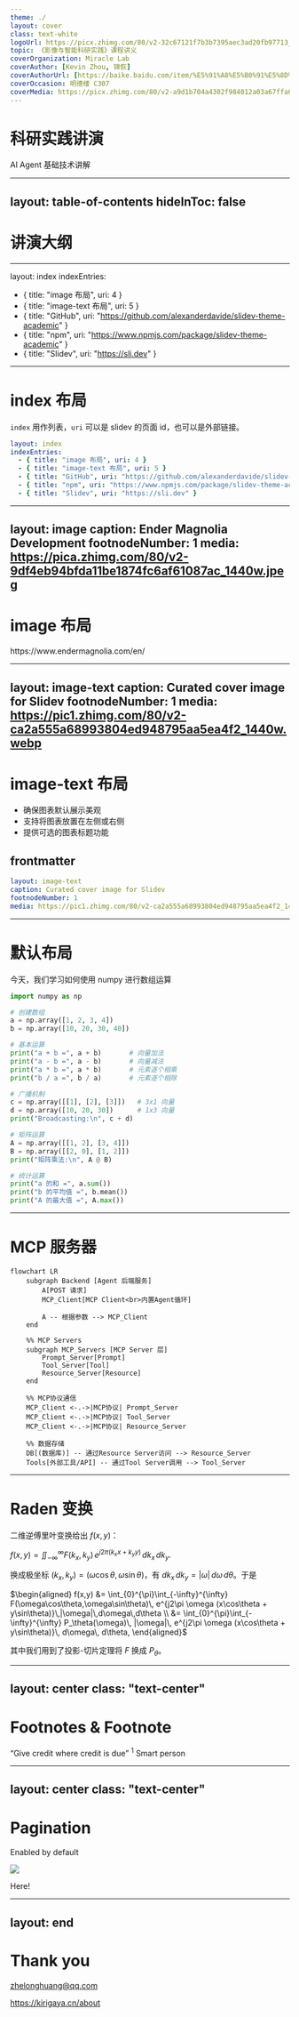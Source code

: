 ```yaml
---
theme: ./
layout: cover
class: text-white
logoUrl: https://picx.zhimg.com/80/v2-32c67121f7b3b7395aec3ad20fb97713_1440w.png
topic: 《影像与智能科研实践》课程讲义
coverOrganization: Miracle Lab
coverAuthor: [Kevin Zhou, 锦恢]
coverAuthorUrl: [https://baike.baidu.com/item/%E5%91%A8%E5%B0%91%E5%8D%8E/61922413, https://kirigaya.cn/about]
coverOccasion: 明德楼 C307
coverMedia: https://picx.zhimg.com/80/v2-a9d1b704a4302f984012a03a67ffa61c_1440w.png
---
```


# 科研实践讲演

AI Agent 基础技术讲解


---
layout: table-of-contents
hideInToc: false
---

# 讲演大纲

---
layout: index
indexEntries:
  - { title: "image 布局", uri: 4 }
  - { title: "image-text 布局", uri: 5 }
  - { title: "GitHub", uri: "https://github.com/alexanderdavide/slidev-theme-academic" }
  - { title: "npm", uri: "https://www.npmjs.com/package/slidev-theme-academic" }
  - { title: "Slidev", uri: "https://sli.dev" }
---

# index 布局

`index` 用作列表，`uri` 可以是 slidev 的页面 id，也可以是外部链接。


```yaml
layout: index
indexEntries:
  - { title: "image 布局", uri: 4 }
  - { title: "image-text 布局", uri: 5 }
  - { title: "GitHub", uri: "https://github.com/alexanderdavide/slidev-theme-academic" }
  - { title: "npm", uri: "https://www.npmjs.com/package/slidev-theme-academic" }
  - { title: "Slidev", uri: "https://sli.dev" }
```

---
layout: image
caption: Ender Magnolia Development
footnodeNumber: 1
media: https://pica.zhimg.com/80/v2-9df4eb94bfda11be1874fc6af61087ac_1440w.jpeg
---

# image 布局

<Footnotes separator>
    <Footnote :number=1>https://www.endermagnolia.com/en/</Footnote>
</Footnotes>

---
layout: image-text
caption: Curated cover image for Slidev
footnodeNumber: 1
media: https://pic1.zhimg.com/80/v2-ca2a555a68993804ed948795aa5ea4f2_1440w.webp
---

# image-text 布局

- 确保图表默认展示美观
- 支持将图表放置在左侧或右侧
- 提供可选的图表标题功能

## frontmatter

```yaml
layout: image-text
caption: Curated cover image for Slidev
footnodeNumber: 1
media: https://pic1.zhimg.com/80/v2-ca2a555a68993804ed948795aa5ea4f2_1440w.webp
```

---

# 默认布局


今天，我们学习如何使用 numpy 进行数组运算

```python
import numpy as np

# 创建数组
a = np.array([1, 2, 3, 4])
b = np.array([10, 20, 30, 40])

# 基本运算
print("a + b =", a + b)       # 向量加法
print("a - b =", a - b)       # 向量减法
print("a * b =", a * b)       # 元素逐个相乘
print("b / a =", b / a)       # 元素逐个相除

# 广播机制
c = np.array([[1], [2], [3]])   # 3x1 向量
d = np.array([10, 20, 30])      # 1x3 向量
print("Broadcasting:\n", c + d)

# 矩阵运算
A = np.array([[1, 2], [3, 4]])
B = np.array([[2, 0], [1, 2]])
print("矩阵乘法:\n", A @ B)

# 统计运算
print("a 的和 =", a.sum())
print("b 的平均值 =", b.mean())
print("A 的最大值 =", A.max())
```

---

# MCP 服务器

```mermaid
flowchart LR
    subgraph Backend [Agent 后端服务]
        A[POST 请求]
        MCP_Client[MCP Client<br>内置Agent循环]

        A -- 根据参数 --> MCP_Client
    end

    %% MCP Servers
    subgraph MCP_Servers [MCP Server 层]
        Prompt_Server[Prompt]
        Tool_Server[Tool]
        Resource_Server[Resource]
    end

    %% MCP协议通信
    MCP_Client <-.->|MCP协议| Prompt_Server
    MCP_Client <-.->|MCP协议| Tool_Server
    MCP_Client <-.->|MCP协议| Resource_Server

    %% 数据存储
    DB[(数据库)] -- 通过Resource Server访问 --> Resource_Server
    Tools[外部工具/API] -- 通过Tool Server调用 --> Tool_Server
```

---

# Raden 变换

二维逆傅里叶变换给出 $f(x,y)$：

$f(x,y) = \iint_{-\infty}^{\infty} F(k_x,k_y)\, e^{j2\pi (k_x x + k_y y)}\, dk_x\,dk_y.$

换成极坐标 $(k_x,k_y) = (\omega\cos\theta, \omega\sin\theta)$，有 $dk_x\,dk_y = |\omega|\,d\omega\,d\theta$。于是

$\begin{aligned} f(x,y) &= \int_{0}^{\pi}\int_{-\infty}^{\infty} F(\omega\cos\theta,\omega\sin\theta)\, e^{j2\pi \omega (x\cos\theta + y\sin\theta)}\,|\omega|\,d\omega\,d\theta \\ &= \int_{0}^{\pi}\int_{-\infty}^{\infty} P_\theta(\omega)\, |\omega|\, e^{j2\pi \omega (x\cos\theta + y\sin\theta)}\, d\omega\, d\theta, \end{aligned}$

其中我们用到了投影-切片定理将 $F$ 换成 $P_\theta$。

---
layout: center
class: "text-center"
---

# Footnotes & Footnote

<span class="font-extralight">
  <q>Give credit where credit is due</q>
  <sup>1</sup>
</span>

<Footnotes separator>
  <Footnote :number=1>Smart person</Footnote>
</Footnotes>

---
layout: center
class: "text-center"
---

# Pagination

<span class="font-extralight">Enabled by default</span>

<img
  class="absolute transform rotate-z-180 -top-0.9 -right-21.5 w-36"
  src="/box.svg"
/>

<p class="absolute font-extralight right-14 transform rotate-8 top-4">Here!</p>

---
layout: end
---

# Thank you

zhelonghuang@qq.com

https://kirigaya.cn/about